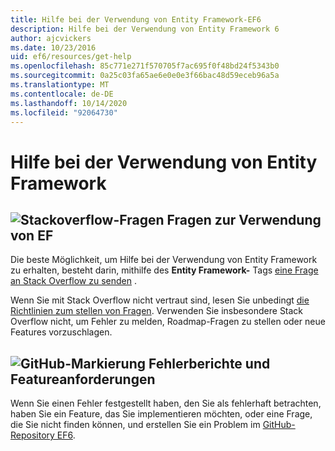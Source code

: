 ```yaml
---
title: Hilfe bei der Verwendung von Entity Framework-EF6
description: Hilfe bei der Verwendung von Entity Framework 6
author: ajcvickers
ms.date: 10/23/2016
uid: ef6/resources/get-help
ms.openlocfilehash: 85c771e271f570705f7ac695f0f48bd24f5343b0
ms.sourcegitcommit: 0a25c03fa65ae6e0e0e3f66bac48d59eceb96a5a
ms.translationtype: MT
ms.contentlocale: de-DE
ms.lasthandoff: 10/14/2020
ms.locfileid: "92064730"
---
```

# <a name="get-help-using-entity-framework"></a>Hilfe bei der Verwendung von Entity Framework
## <a name="stackoverflow-questions-questions-about-using-ef"></a>![Stackoverflow-Fragen](~/ef6/media/stackoverflow.png) Fragen zur Verwendung von EF  

Die beste Möglichkeit, um Hilfe bei der Verwendung von Entity Framework zu erhalten, besteht darin, mithilfe des **Entity Framework-** Tags [eine Frage an Stack Overflow zu senden](https://stackoverflow.com/questions/ask) .  

Wenn Sie mit Stack Overflow nicht vertraut sind, lesen Sie unbedingt [die Richtlinien zum stellen von Fragen](https://stackoverflow.com/help/asking). Verwenden Sie insbesondere Stack Overflow nicht, um Fehler zu melden, Roadmap-Fragen zu stellen oder neue Features vorzuschlagen.  

## <a name="github-mark-bug-reports-and-feature-requests"></a>![GitHub-Markierung](~/ef6/media/github-mark-32px.png) Fehlerberichte und Featureanforderungen  

Wenn Sie einen Fehler festgestellt haben, den Sie als fehlerhaft betrachten, haben Sie ein Feature, das Sie implementieren möchten, oder eine Frage, die Sie nicht finden können, und erstellen Sie ein Problem im [GitHub-Repository EF6](https://github.com/aspnet/EntityFramework6/issues).
